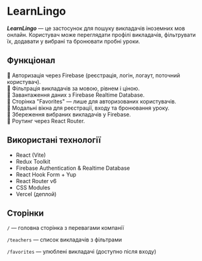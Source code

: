 # LearnLingo

***LearnLingo*** — це застосунок для пошуку викладачів іноземних мов онлайн.
Користувач може переглядати профілі викладачів, фільтрувати їх, додавати у вибрані та бронювати пробні уроки.

## Функціонал

🔹 Авторизація через Firebase (реєстрація, логін, логаут, поточний користувач).<br />
🔹 Фільтрація викладачів за мовою, рівнем і ціною.<br />
🔹 Завантаження даних з Firebase Realtime Database.<br />
🔹 Сторінка "Favorites" — лише для авторизованих користувачів.<br />
🔹 Модальні вікна для реєстрації, входу та бронювання уроку.<br />
🔹 Збереження вибраних викладачів у Firebase.<br />
🔹 Роутинг через React Router.

## Використані технології

- React (Vite)
- Redux Toolkit
- Firebase Authentication & Realtime Database
- React Hook Form + Yup
- React Router v6
- CSS Modules
- Vercel (деплой)

## Сторінки

```/``` — головна сторінка з перевагами компанії

```/teachers``` — список викладачів з фільтрами

```/favorites``` — улюблені викладачі (доступно після входу)
